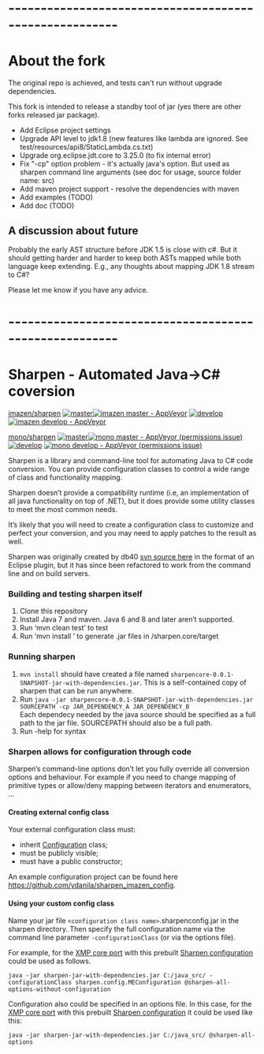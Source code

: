 # -------------------------------------------------------

# About the fork

The original repo is achieved, and tests can't run without upgrade dependencies.

This fork is intended to release a standby tool of jar (yes there are other forks
released jar package).

- Add Eclipse project settings
- Upgrade API level to jdk1.8 (new features like lambda are ignored.
	See test/resources/api8/StaticLambda.cs.txt)
- Upgrade org.eclipse.jdt.core to 3.25.0 (to fix internal error)
- Fix "-cp" option problem - it's actually java's option.
	But used as sharpen command line arguments (see doc for usage, source folder name: src)
- Add maven project support - resolve the dependencies with maven
- Add examples (TODO)
- Add doc (TODO)

## A discussion about future

Probably the early AST structure before JDK 1.5 is close with c#. But it should
getting harder and harder to keep both ASTs mapped while both language keep
extending. E.g., any thoughts about mapping JDK 1.8 stream to C#?

Please let me know if you have any advice.

# -------------------------------------------------------

# Sharpen - Automated Java->C# coversion

[imazen/sharpen](https://github.com/imazen/sharpen) [![master](https://img.shields.io/travis/imazen/sharpen/master.svg?label=imazen%20master)](https://travis-ci.org/imazen/sharpen/builds)[![imazen master - AppVeyor](https://ci.appveyor.com/api/projects/status/qxrbmyx70iuoev0x/branch/master?svg=true&passingText=imazen%20master%20-%20passing&failingText=imazen%20master%20-%20failed)](https://ci.appveyor.com/project/imazen/sharpen/branch/master) [![develop](https://img.shields.io/travis/imazen/sharpen/develop.svg?label=imazen%20develop)](https://travis-ci.org/imazen/sharpen/builds)
[![imazen develop - AppVeyor](https://ci.appveyor.com/api/projects/status/qxrbmyx70iuoev0x/branch/develop?svg=true&passingText=imazen%20develop%20-%20passing&failingText=imazen%20develop%20-%20failed)](https://ci.appveyor.com/project/imazen/sharpen/branch/develop)

[mono/sharpen](https://github.com/mono/sharpen) [![master](https://img.shields.io/travis/mono/sharpen/master.svg?label=mono%20master)](https://travis-ci.org/mono/sharpen/builds)[![mono master - AppVeyor (permissions issue)](https://ci.appveyor.com/api/projects/status/[projectid]/branch/master?svg=true&passingText=slluis%20master%20-%20passing&failingText=slluis%20master%20-%20failed)](https://ci.appveyor.com/project/imazen/imazen/branch/master) [![develop](https://img.shields.io/travis/mono/sharpen/develop.svg?label=mono%20develop)](https://travis-ci.org/mono/sharpen/builds)
[![mono develop - AppVeyor (permissions issue)](https://ci.appveyor.com/api/projects/status/[projectid]/branch/develop?svg=true&passingText=mono%20develop%20-%20passing&failingText=mono%20develop%20-%20failed)](https://ci.appveyor.com/project/mono/sharpen/branch/develop)



Sharpen is a library and command-line tool for automating Java to C# code conversion. You can provide configuration classes to control a wide range of class and functionality mapping.

Sharpen doesn’t provide a compatibility runtime (i.e, an implementation of all java functionality on top of .NET), but it does provide some utility classes to meet the most common needs.

It’s likely that you will need to create a configuration class to customize and perfect your conversion, and you may need to apply patches to the result as well.

Sharpen was originally created by db40 [svn source here](https://source.db4o.com/db4o/trunk) in the format of an Eclipse plugin, but it has since been refactored to work from the command line and on build servers.


### Building and testing sharpen itself

1. Clone this repository
2. Install Java 7 and maven. Java 6 and 8 and later aren’t supported.
3. Run ‘mvn clean test’ to test
4. Run ‘mvn install ’ to generate .jar files in /sharpen.core/target

### Running sharpen

1. `mvn install` should have created a file named `sharpencore-0.0.1-SNAPSHOT-jar-with-dependencies.jar`. This is a self-contained copy of sharpen that can be run anywhere.
2. Run `java -jar sharpencore-0.0.1-SNAPSHOT-jar-with-dependencies.jar SOURCEPATH -cp JAR_DEPENDENCY_A JAR_DEPENDENCY_B`  
    Each dependecy needed by the java source should be specified as a full path to the jar file. SOURCEPATH should also be a full path.
3. Run -help for syntax

### Sharpen allows for configuration through code

Sharpen’s command-line options don’t let you fully override all conversion options and behaviour. For example if you need to change mapping of primitive types or allow/deny mapping between iterators and enumerators, ...

#### Creating external config class

Your external configuration class must:
* inherit [Configuration](sharpen.core/src/sharpen/core/Configuration.java) class;
* must be publicly visible;
* must have a public constructor;

An example configuration project can be found here https://github.com/ydanila/sharpen_imazen_config.

#### Using your custom config class

Name your jar file `<configuration class name>`.sharpenconfig.jar in the sharpen directory. Then specify the full configuration name via the command line parameter `-configurationClass` (or via the options file).

For example, for the [XMP core port](https://github.com/ydanila/n-metadata-extractor/tree/xmp-core) with this prebuilt [Sharpen configuration](https://github.com/ydanila/sharpen_imazen_config) could be used as follows.
```
java -jar sharpen-jar-with-dependencies.jar C:/java_src/ -configurationClass sharpen.config.MEConfiguration @sharpen-all-options-without-configuration
```
Configuration also could be specified in an options file. In this case, for the [XMP core port](https://github.com/ydanila/n-metadata-extractor/tree/xmp-core) with this prebuilt [Sharpen configuration](https://github.com/ydanila/sharpen_imazen_config) it could be used like this:
```
java -jar sharpen-jar-with-dependencies.jar C:/java_src/ @sharpen-all-options
```
